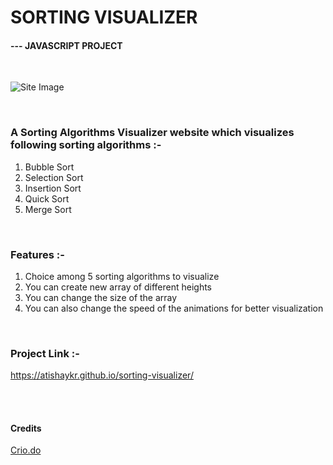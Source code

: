 # SORTING VISUALIZER
#### --- JAVASCRIPT PROJECT
<br/>

![Site Image](https://user-images.githubusercontent.com/106793557/202195013-fd541bb3-6b49-45fd-8467-3a6e63c54271.png)

<br/>

### A Sorting Algorithms Visualizer website which visualizes following sorting algorithms :- 
1. Bubble Sort
2. Selection Sort
3. Insertion Sort
4. Quick Sort
4. Merge Sort

<br/>

### Features :- 
1. Choice among 5 sorting algorithms to visualize
2. You can create new array of different heights  
3. You can change the size of the array 
4. You can also change the speed of the animations for better visualization


<br/>

### Project Link :- 
https://atishaykr.github.io/sorting-visualizer/


<br/>


<br/>

#### Credits 
<a href="https://www.crio.do/">Crio.do</a>
